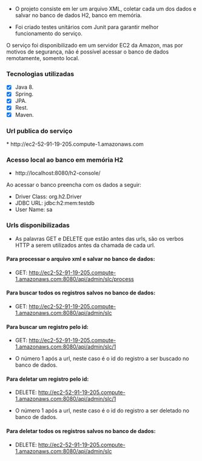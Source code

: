 - O projeto consiste em ler um arquivo XML, coletar cada um dos dados e salvar no banco de dados H2, banco em memória.

- Foi criado testes unitários com Junit para garantir melhor funcionamento do serviço.

O serviço foi disponibilizado em um servidor EC2 da Amazon, mas por motivos de segurança, não é possível acessar o banco de dados remotamente, somento local.

<h3>Tecnologias utilizadas</h3>

- [x] Java 8.
- [x] Spring.
- [x] JPA.
- [x] Rest.
- [x] Maven.

<h3>Url publica do serviço</h3>
 * http://ec2-52-91-19-205.compute-1.amazonaws.com

<h3>Acesso local ao banco em memória H2</h3>

 * http://localhost:8080/h2-console/

Ao acessar o banco preencha com os dados a seguir:
 * Driver Class: org.h2.Driver
 * JDBC URL: jdbc:h2:mem:testdb
 * User Name: sa

<h3>Urls disponibilizadas</h3>

 - As palavras GET e DELETE que estão antes das urls, são os verbos HTTP a serem utilizados antes da chamada de cada url.

 <h4>Para processar o arquivo xml e salvar no banco de dados: </h4>

  - GET: http://ec2-52-91-19-205.compute-1.amazonaws.com:8080/api/admin/slc/process

 <h4>Para buscar todos os registros salvos no banco de dados:</h4>

  - GET: http://ec2-52-91-19-205.compute-1.amazonaws.com:8080/api/admin/slc

 <h4>Para buscar um registro pelo id:</h4>

  - GET: http://ec2-52-91-19-205.compute-1.amazonaws.com:8080/api/admin/slc/1

  - O número 1 após a url, neste caso é o id do registro a ser buscado no banco de dados.

 <h4>Para deletar um registro pelo id:</h4>

  - DELETE: http://ec2-52-91-19-205.compute-1.amazonaws.com:8080/api/admin/slc/1

  - O número 1 após a url, neste caso é o id do registro a ser deletado no banco de dados.

 <h4>Para deletar todos os registros salvos no banco de dados:</h4>

  - DELETE: http://ec2-52-91-19-205.compute-1.amazonaws.com:8080/api/admin/slc